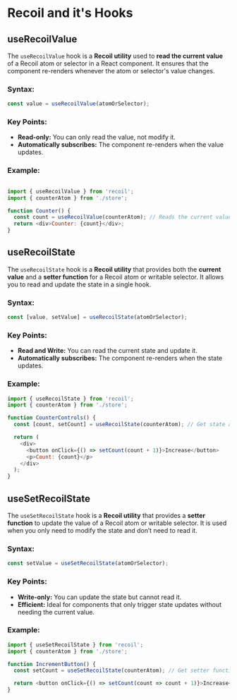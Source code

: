 # Recoil and it's Hooks

## useRecoilValue

The `useRecoilValue` hook is a **Recoil utility** used to **read the current value** of a Recoil atom or selector in a React component. It ensures that the component re-renders whenever the atom or selector's value changes.

### Syntax:
```javascript
const value = useRecoilValue(atomOrSelector);
```

### Key Points:
- **Read-only:** You can only read the value, not modify it.
- **Automatically subscribes:** The component re-renders when the value updates.

### Example:
```javascript

import { useRecoilValue } from 'recoil';
import { counterAtom } from './store';

function Counter() {
  const count = useRecoilValue(counterAtom); // Reads the current value of counterAtom
  return <div>Counter: {count}</div>;
}
```

## useRecoilState

The `useRecoilState` hook is a **Recoil utility** that provides both the **current value** and a **setter function** for a Recoil atom or writable selector. It allows you to read and update the state in a single hook.

### Syntax:
```javascript
const [value, setValue] = useRecoilState(atomOrSelector);
```

### Key Points:
- **Read and Write:** You can read the current state and update it.
- **Automatically subscribes:** The component re-renders when the state updates.

### Example:
```javascript
import { useRecoilState } from 'recoil';
import { counterAtom } from './store';

function CounterControls() {
  const [count, setCount] = useRecoilState(counterAtom); // Get state and setter

  return (
    <div>
      <button onClick={() => setCount(count + 1)}>Increase</button>
      <p>Count: {count}</p>
    </div>
  );
}
```

## useSetRecoilState

The `useSetRecoilState` hook is a **Recoil utility** that provides a **setter function** to update the value of a Recoil atom or writable selector. It is used when you only need to modify the state and don’t need to read it.

### Syntax:
```javascript
const setValue = useSetRecoilState(atomOrSelector);
```

### Key Points:
- **Write-only:** You can update the state but cannot read it.
- **Efficient:** Ideal for components that only trigger state updates without needing the current value.

### Example:
```javascript
import { useSetRecoilState } from 'recoil';
import { counterAtom } from './store';

function IncrementButton() {
  const setCount = useSetRecoilState(counterAtom); // Get setter function

  return <button onClick={() => setCount(count => count + 1)}>Increase</button>;
}
```